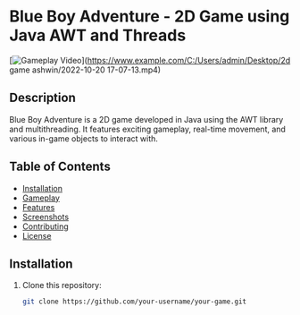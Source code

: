 # Blue Boy Adventure - 2D Game using Java AWT and Threads

[![Gameplay Video](video_thumbnail.png)](https://www.example.com/C:/Users/admin/Desktop/2d game ashwin/2022-10-20 17-07-13.mp4)

## Description

Blue Boy Adventure is a 2D game developed in Java using the AWT library and multithreading. It features exciting gameplay, real-time movement, and various in-game objects to interact with.

## Table of Contents

- [Installation](#installation)
- [Gameplay](#gameplay)
- [Features](#features)
- [Screenshots](#screenshots)
- [Contributing](#contributing)
- [License](#license)

## Installation

1. Clone this repository:

   ```bash
   git clone https://github.com/your-username/your-game.git
